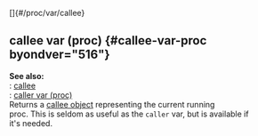 []{#/proc/var/callee}    
## callee var (proc) {#callee-var-proc byondver="516"}    
**See also:**    
:   [callee](/ref/callee)    
:   [caller var (proc)](/ref/proc/var/caller)    
Returns a [callee object](/ref/callee) representing the current running    
proc. This is seldom as useful as the `caller` var, but is available if    
it\'s needed.  